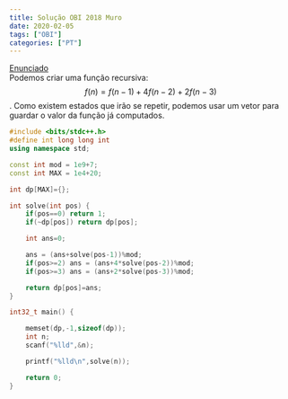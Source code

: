 ```yaml
---
title: Solução OBI 2018 Muro
date: 2020-02-05
tags: ["OBI"]
categories: ["PT"]
---
```

[Enunciado](https://olimpiada.ic.unicamp.br/pratique/pu/2018/f3/muro/)  
Podemos criar uma função recursiva: $$f(n) = f(n-1) + 4f(n-2) + 2f(n-3)$$. Como existem estados que irão se repetir, podemos
usar um vetor para guardar o valor da função já computados.


```cpp
#include <bits/stdc++.h>
#define int long long int
using namespace std;

const int mod = 1e9+7;
const int MAX = 1e4+20;

int dp[MAX]={};

int solve(int pos) {
    if(pos==0) return 1;
    if(~dp[pos]) return dp[pos];

    int ans=0;

    ans = (ans+solve(pos-1))%mod;
    if(pos>=2) ans = (ans+4*solve(pos-2))%mod;
    if(pos>=3) ans = (ans+2*solve(pos-3))%mod;

    return dp[pos]=ans;
}

int32_t main() {

    memset(dp,-1,sizeof(dp));
    int n;
    scanf("%lld",&n);

    printf("%lld\n",solve(n));

    return 0;
}
```
